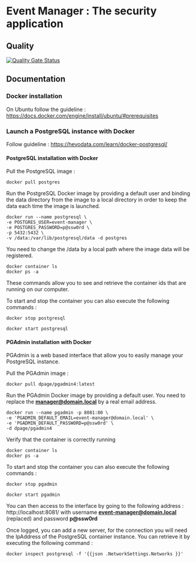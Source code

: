 # Event Manager : The security application

## Quality

[![Quality Gate Status](https://sonarcloud.io/api/project_badges/measure?project=EventManager_java-event-manager-security-app&metric=alert_status)](https://sonarcloud.io/summary/new_code?id=EventManager_java-event-manager-security-app)

## Documentation

### Docker installation

On Ubuntu follow the guideline : https://docs.docker.com/engine/install/ubuntu/#prerequisites

### Launch a PostgreSQL instance with Docker

Follow guideline : https://hevodata.com/learn/docker-postgresql/

#### PostgreSQL installation with Docker

Pull the PostgreSQL image :
```
docker pull postgres
```

Run the PostgreSQL Docker image by providing a default user and binding the data directory from the 
image to a local directory in order to keep the data each time the image is launched.
```
docker run --name postgresql \
-e POSTGRES_USER=event-manager \
-e POSTGRES_PASSWORD=p@ssw0rd \
-p 5432:5432 \
-v /data:/var/lib/postgresql/data -d postgres
```
You need to change the /data by a local path  where the image data will be registered.
```
docker container ls
docker ps -a
```
These commands allow you to see and retrieve the container ids that are running on our computer.

To start and stop the container you can also execute the following commands :
```
docker stop postgresql

docker start postgresql
```

#### PGAdmin installation with Docker

PGAdmin is a web based interface that allow you to easily manage your PostgreSQL instance.

Pull the PGAdmin image :
```
docker pull dpage/pgadmin4:latest
```
Run the PGAdmin Docker image by providing a default user. You need to replace the **manager@domain.local** by a real email address.
```
docker run --name pgadmin -p 8081:80 \
-e 'PGADMIN_DEFAULT_EMAIL=event-manager@domain.local' \
-e 'PGADMIN_DEFAULT_PASSWORD=p@ssw0rd' \
-d dpage/pgadmin4
```
Verify that the container is correctly running 
```
docker container ls
docker ps -a
```
To start and stop the container you can also execute the following commands :
```
docker stop pgadmin

docker start pgadmin
```
You can then access to the interface by going to the following address : http://localhost:8081/ with
username **event-manager@domain.local** (replaced) and password **p@ssw0rd**

Once logged, you can add a new server, for the connection you will need the IpAddress of the PostgreSQL container instance.
You can retrieve it by executing the following command :
```
docker inspect postgresql -f '{{json .NetworkSettings.Networks }}'
```
